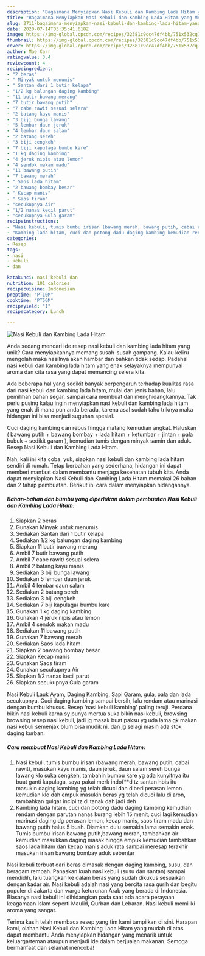 ```yaml
---
description: "Bagaimana Menyiapkan Nasi Kebuli dan Kambing Lada Hitam yang Menggugah Selera"
title: "Bagaimana Menyiapkan Nasi Kebuli dan Kambing Lada Hitam yang Menggugah Selera"
slug: 2711-bagaimana-menyiapkan-nasi-kebuli-dan-kambing-lada-hitam-yang-menggugah-selera
date: 2020-07-14T03:35:41.618Z
image: https://img-global.cpcdn.com/recipes/32381c9cc47df4bb/751x532cq70/nasi-kebuli-dan-kambing-lada-hitam-foto-resep-utama.jpg
thumbnail: https://img-global.cpcdn.com/recipes/32381c9cc47df4bb/751x532cq70/nasi-kebuli-dan-kambing-lada-hitam-foto-resep-utama.jpg
cover: https://img-global.cpcdn.com/recipes/32381c9cc47df4bb/751x532cq70/nasi-kebuli-dan-kambing-lada-hitam-foto-resep-utama.jpg
author: Mae Carr
ratingvalue: 3.4
reviewcount: 4
recipeingredient:
- "2 beras"
- " Minyak untuk menumis"
- " Santan dari 1 butir kelapa"
- "1/2 kg balungan daging kambing"
- "11 butir bawang merang"
- "7 butir bawang putih"
- "7 cabe rawit sesuai selera"
- "2 batang kayu manis"
- "3 biji bunga lawang"
- "5 lembar daun jeruk"
- "4 lembar daun salam"
- "2 batang sereh"
- "3 biji cengkeh"
- "7 biji kapulaga bumbu kare"
- "1 kg daging kambing"
- "4 jeruk nipis atau lemon"
- "4 sendok makan madu"
- "11 bawang putih"
- "7 bawang merah"
- " Saos lada hitam"
- "2 bawang bombay besar"
- " Kecap manis"
- " Saos tiram"
- "secukupnya Air"
- "1/2 nanas kecil parut"
- "secukupnya Gula garam"
recipeinstructions:
- "Nasi kebuli, tumis bumbu irisan (bawang merah, bawang putih, cabai rawit), masukan kayu manis, daun jeruk, daun salam sereh bunga lawang klo suka cengkeh, tambahin bumbu kare yg ada kunyitnya itu buat ganti kapulaga, saya pakai merk indof**d tz santan hbis itu masukin daging kambing yg telah dicuci dan diberi perasan lemon kemudian klo dah empuk masukin beras yg telah dicuci lalu di aron, tambahkan gulgar incipi tz di tanak dah jadi deh"
- "Kambing lada hitam, cuci dan potong dadu daging kambing kemudian rendam dengan parutan nanas kurang lebih 15 menit, cuci lagi kemudian marinasi daging dg perasan lemon, kecap manis, saos tiram madu dan bawang putih halus 5 buah. Diamkan dulu semakin lama semakin enak. Tumis bumbu irisan bawang putih,bawang merah, tambahkan air kemudian masukkan daging masak hingga empuk kemudian tambahkan saos lada hitam dan kecap manis aduk rata sampai meresap terakhir masukan irisan bawang bombay aduk sebentar"
categories:
- Resep
tags:
- nasi
- kebuli
- dan

katakunci: nasi kebuli dan 
nutrition: 101 calories
recipecuisine: Indonesian
preptime: "PT10M"
cooktime: "PT56M"
recipeyield: "1"
recipecategory: Lunch

---
```



![Nasi Kebuli dan Kambing Lada Hitam](https://img-global.cpcdn.com/recipes/32381c9cc47df4bb/751x532cq70/nasi-kebuli-dan-kambing-lada-hitam-foto-resep-utama.jpg)

Anda sedang mencari ide resep nasi kebuli dan kambing lada hitam yang unik? Cara menyiapkannya memang susah-susah gampang. Kalau keliru mengolah maka hasilnya akan hambar dan bahkan tidak sedap. Padahal nasi kebuli dan kambing lada hitam yang enak selayaknya mempunyai aroma dan cita rasa yang dapat memancing selera kita.

Ada beberapa hal yang sedikit banyak berpengaruh terhadap kualitas rasa dari nasi kebuli dan kambing lada hitam, mulai dari jenis bahan, lalu pemilihan bahan segar, sampai cara membuat dan menghidangkannya. Tak perlu pusing kalau ingin menyiapkan nasi kebuli dan kambing lada hitam yang enak di mana pun anda berada, karena asal sudah tahu triknya maka hidangan ini bisa menjadi suguhan spesial.

Cuci daging kambing dan rebus hingga matang kemudian angkat. Haluskan ( bawang putih + bawang bombay + lada hitam + ketumbar + jintan + pala bubuk + sedikit garam ), kemudian tumis dengan minyak samin dan aduk. Resep Nasi Kebuli dan Kambing Lada Hitam.


Nah, kali ini kita coba, yuk, siapkan nasi kebuli dan kambing lada hitam sendiri di rumah. Tetap berbahan yang sederhana, hidangan ini dapat memberi manfaat dalam membantu menjaga kesehatan tubuh kita. Anda dapat menyiapkan Nasi Kebuli dan Kambing Lada Hitam memakai 26 bahan dan 2 tahap pembuatan. Berikut ini cara dalam menyiapkan hidangannya.

<!--inarticleads1-->

##### Bahan-bahan dan bumbu yang diperlukan dalam pembuatan Nasi Kebuli dan Kambing Lada Hitam:

1. Siapkan 2 beras
1. Gunakan  Minyak untuk menumis
1. Sediakan  Santan dari 1 butir kelapa
1. Sediakan 1/2 kg balungan daging kambing
1. Siapkan 11 butir bawang merang
1. Ambil 7 butir bawang putih
1. Ambil 7 cabe rawit/ sesuai selera
1. Ambil 2 batang kayu manis
1. Sediakan 3 biji bunga lawang
1. Sediakan 5 lembar daun jeruk
1. Ambil 4 lembar daun salam
1. Sediakan 2 batang sereh
1. Sediakan 3 biji cengkeh
1. Sediakan 7 biji kapulaga/ bumbu kare
1. Gunakan 1 kg daging kambing
1. Gunakan 4 jeruk nipis atau lemon
1. Ambil 4 sendok makan madu
1. Sediakan 11 bawang putih
1. Gunakan 7 bawang merah
1. Sediakan  Saos lada hitam
1. Siapkan 2 bawang bombay besar
1. Siapkan  Kecap manis
1. Gunakan  Saos tiram
1. Gunakan secukupnya Air
1. Siapkan 1/2 nanas kecil parut
1. Siapkan secukupnya Gula garam


Nasi Kebuli Lauk Ayam, Daging Kambing, Sapi Garam, gula, pala dan lada secukupnya. Cuci daging kambing sampai bersih, lalu rendam atau marinasi dengan bumbu khusus. Resep &#39;nasi kebuli kambing&#39; paling teruji. Perdana bikin nasi kebuli karna sy punya mertua suka bikin nasi kebuli, browsing browsing resep nasi kebuli, jadi jg masak buat paksu yg uda lama gk makan nasi kebuli semenjak blum bisa mudik ni. dan jg selagi masih ada stok daging kurban. 

<!--inarticleads2-->

##### Cara membuat Nasi Kebuli dan Kambing Lada Hitam:

1. Nasi kebuli, tumis bumbu irisan (bawang merah, bawang putih, cabai rawit), masukan kayu manis, daun jeruk, daun salam sereh bunga lawang klo suka cengkeh, tambahin bumbu kare yg ada kunyitnya itu buat ganti kapulaga, saya pakai merk indof**d tz santan hbis itu masukin daging kambing yg telah dicuci dan diberi perasan lemon kemudian klo dah empuk masukin beras yg telah dicuci lalu di aron, tambahkan gulgar incipi tz di tanak dah jadi deh
1. Kambing lada hitam, cuci dan potong dadu daging kambing kemudian rendam dengan parutan nanas kurang lebih 15 menit, cuci lagi kemudian marinasi daging dg perasan lemon, kecap manis, saos tiram madu dan bawang putih halus 5 buah. Diamkan dulu semakin lama semakin enak. Tumis bumbu irisan bawang putih,bawang merah, tambahkan air kemudian masukkan daging masak hingga empuk kemudian tambahkan saos lada hitam dan kecap manis aduk rata sampai meresap terakhir masukan irisan bawang bombay aduk sebentar


Nasi kebuli terbuat dari beras dimasak dengan daging kambing, susu, dan beragam rempah. Panaskan kuah nasi kebuli (susu dan santan) sampai mendidih, lalu tuangkan ke dalam beras yang sudah dikukus sesuaikan dengan kadar air. Nasi kebuli adalah nasi yang bercita rasa gurih dan begitu populer di Jakarta dan warga keturunan Arab yang berada di Indonesia. Biasanya nasi kebuli ini dihidangkan pada saat ada acara perayaan keagamaan Islam seperti Maulid, Qurban dan Lebaran. Nasi kebuli memiliki aroma yang sangat. 

Terima kasih telah membaca resep yang tim kami tampilkan di sini. Harapan kami, olahan Nasi Kebuli dan Kambing Lada Hitam yang mudah di atas dapat membantu Anda menyiapkan hidangan yang menarik untuk keluarga/teman ataupun menjadi ide dalam berjualan makanan. Semoga bermanfaat dan selamat mencoba!
